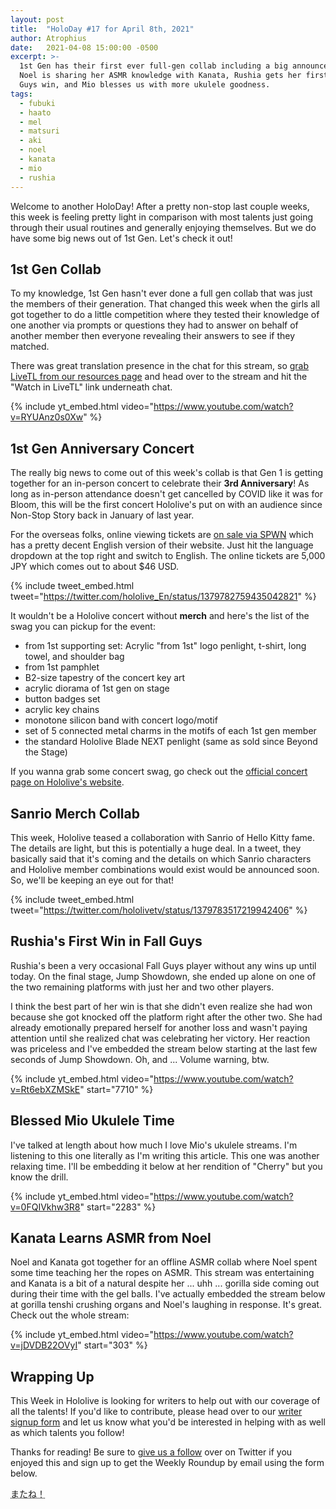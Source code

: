 ```yaml
---
layout: post
title:  "HoloDay #17 for April 8th, 2021"
author: Atrophius
date:   2021-04-08 15:00:00 -0500
excerpt: >-
  1st Gen has their first ever full-gen collab including a big announcement,
  Noel is sharing her ASMR knowledge with Kanata, Rushia gets her first Fall 
  Guys win, and Mio blesses us with more ukulele goodness.
tags:
  - fubuki
  - haato
  - mel
  - matsuri
  - aki
  - noel
  - kanata
  - mio
  - rushia
---
```


Welcome to another HoloDay! After a pretty non-stop last couple weeks, this week
is feeling pretty light in comparison with most talents just going through their
usual routines and generally enjoying themselves. But we do have some big news
out of 1st Gen. Let's check it out!

## 1st Gen Collab

To my knowledge, 1st Gen hasn't ever done a full gen collab that was just the
members of their generation. That changed this week when the girls all got
together to do a little competition where they tested their knowledge of one
another via prompts or questions they had to answer on behalf of another member
then everyone revealing their answers to see if they matched.

There was great translation presence in the chat for this stream, so
[grab LiveTL from our resources page][TWIHLResources] and head over to the
stream and hit the "Watch in LiveTL" link underneath chat.

{% include yt_embed.html video="https://www.youtube.com/watch?v=RYUAnz0s0Xw" %}

## 1st Gen Anniversary Concert

The really big news to come out of this week's collab is that Gen 1 is getting
together for an in-person concert to celebrate their **3rd Anniversary**! As
long as in-person attendance doesn't get cancelled by COVID like it was for
Bloom, this will be the first concert Hololive's put on with an audience since
Non-Stop Story back in January of last year.

For the overseas folks, online viewing tickets are
[on sale via SPWN][ConcertTickets] which has a pretty decent English version of
their website. Just hit the language dropdown at the top right and switch to
English. The online tickets are 5,000 JPY which comes out to about $46 USD.

{% include tweet_embed.html tweet="https://twitter.com/hololive_En/status/1379782759435042821" %}

It wouldn't be a Hololive concert without **merch** and here's the list of the
swag you can pickup for the event:

* from 1st supporting set: Acrylic "from 1st" logo penlight, t-shirt, long towel, and shoulder bag
* from 1st pamphlet
* B2-size tapestry of the concert key art
* acrylic diorama of 1st gen on stage
* button badges set
* acrylic key chains
* monotone silicon band with concert logo/motif
* set of 5 connected metal charms in the motifs of each 1st gen member
* the standard Hololive Blade NEXT penlight (same as sold since Beyond the Stage)

If you wanna grab some concert swag, go check out the 
[official concert page on Hololive's website][ConcertPage].

## Sanrio Merch Collab

This week, Hololive teased a collaboration with Sanrio of Hello Kitty fame. The
details are light, but this is potentially a huge deal. In a tweet, they
basically said that it's coming and the details on which Sanrio characters and
Hololive member combinations would exist would be announced soon. So, we'll be
keeping an eye out for that!

{% include tweet_embed.html tweet="https://twitter.com/hololivetv/status/1379783517219942406" %}

## Rushia's First Win in Fall Guys

Rushia's been a very occasional Fall Guys player without any wins up until
today. On the final stage, Jump Showdown, she ended up alone on one of the two
remaining platforms with just her and two other players.

I think the best part of her win is that she didn't even realize she had won
because she got knocked off the platform right after the other two. She had
already emotionally prepared herself for another loss and wasn't paying
attention until she realized chat was celebrating her victory. Her reaction was
priceless and I've embedded the stream below starting at the last few seconds
of Jump Showdown. Oh, and ... Volume warning, btw.

{% include yt_embed.html video="https://www.youtube.com/watch?v=Rt6ebXZMSkE" start="7710" %}

## Blessed Mio Ukulele Time

I've talked at length about how much I love Mio's ukulele streams. I'm listening
to this one literally as I'm writing this article. This one was another relaxing
time. I'll be embedding it below at her rendition of "Cherry" but you know the
drill.

{% include yt_embed.html video="https://www.youtube.com/watch?v=0FQIVkhw3R8" start="2283" %}

## Kanata Learns ASMR from Noel

Noel and Kanata got together for an offline ASMR collab where Noel spent some
time teaching her the ropes on ASMR. This stream was entertaining and Kanata is
a bit of a natural despite her ... uhh ... gorilla side coming out during their
time with the gel balls. I've actually embedded the stream below at gorilla
tenshi crushing organs and Noel's laughing in response. It's great. Check out
the whole stream:

{% include yt_embed.html video="https://www.youtube.com/watch?v=jDVDB22OVyI" start="303" %}

## Wrapping Up

This Week in Hololive is looking for writers to help out with our coverage of
all the talents! If you'd like to contribute, please head over to our
[writer signup form][WriterForm] and let us know what you'd be interested in
helping with as well as which talents you follow!

Thanks for reading! Be sure to [give us a follow][TWIHLTwitter] over on Twitter
if you enjoyed this and sign up to get the Weekly Roundup by email using the
form below.

<abbr title="See you!">またね！</abbr>

[TWIHLTwitter]: <https://twitter.com/WeekInHololive>
[TWIHLResources]: </resources>
[ConcertTickets]: <https://virtual.spwn.jp/events/21052801-hololive-from-1st>
[ConcertPage]: <https://from1st.hololive.tv/goods>
[WriterForm]: <https://forms.gle/hXJLu5ZHAwTg9vZm9>